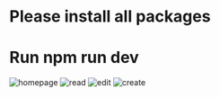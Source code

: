 # Please install all packages
# Run npm run dev
![homepage](https://user-images.githubusercontent.com/35245216/137066727-9cab2df1-771d-479b-be3c-528ce59bb644.png)
![read](https://user-images.githubusercontent.com/35245216/137066734-6c26b9a5-69b1-4214-8f44-9031cc09cff2.png)
![edit](https://user-images.githubusercontent.com/35245216/137066738-bcc57b82-2e66-4436-b54a-9111097e1f86.png)
![create](https://user-images.githubusercontent.com/35245216/137066844-debe1f21-37fa-4985-ac37-b1580406cb1d.png)
